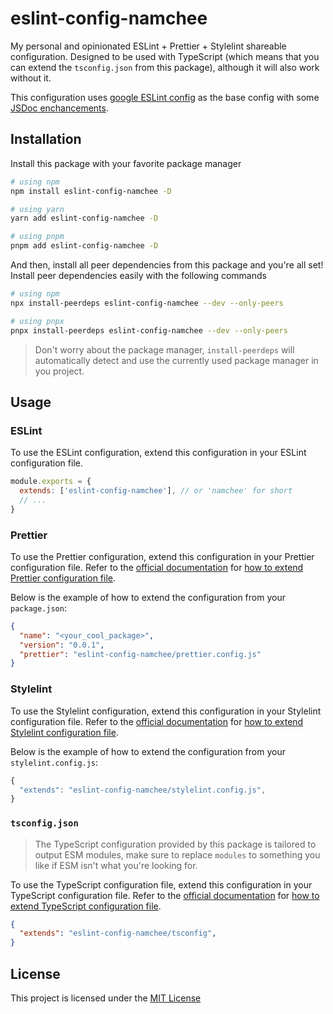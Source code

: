 # eslint-config-namchee

My personal and opinionated ESLint + Prettier + Stylelint shareable configuration. Designed to be used with TypeScript (which means that you can extend the `tsconfig.json` from this package), although it will also work without it.

This configuration uses [google ESLint config](https://github.com/google/eslint-config-google) as the base config with some [JSDoc enchancements](https://github.com/gajus/eslint-plugin-jsdoc).

## Installation

Install this package with your favorite package manager

```bash
# using npm
npm install eslint-config-namchee -D

# using yarn
yarn add eslint-config-namchee -D

# using pnpm
pnpm add eslint-config-namchee -D
```

And then, install all peer dependencies from this package and you're all set!
Install peer dependencies easily with the following commands

```bash
# using npm
npx install-peerdeps eslint-config-namchee --dev --only-peers

# using pnpx
pnpx install-peerdeps eslint-config-namchee --dev --only-peers
```

> Don't worry about the package manager, `install-peerdeps` will automatically detect and use the currently used package manager in you project.

## Usage

### ESLint

To use the ESLint configuration, extend this configuration in your ESLint configuration file.

```js
module.exports = {
  extends: ['eslint-config-namchee'], // or 'namchee' for short 
  // ...
}
```

### Prettier

To use the Prettier configuration, extend this configuration in your Prettier configuration file. Refer to the [official documentation](https://prettier.io/docs/en/index.html) for [how to extend Prettier configuration file](https://prettier.io/docs/en/configuration.html#sharing-configurations).

Below is the example of how to extend the configuration from your `package.json`:

```json
{
  "name": "<your_cool_package>",
  "version": "0.0.1",
  "prettier": "eslint-config-namchee/prettier.config.js"
}
```

### Stylelint

To use the Stylelint configuration, extend this configuration in your Stylelint configuration file. Refer to the [official documentation](https://stylelint.io/) for [how to extend Stylelint configuration file](https://stylelint.io/user-guide/configure/#extends).

Below is the example of how to extend the configuration from your `stylelint.config.js`:

```js
{
  "extends": "eslint-config-namchee/stylelint.config.js",
}
```

### `tsconfig.json`

> The TypeScript configuration provided by this package is tailored to output ESM modules, make sure to replace `modules` to something you like if ESM isn't what you're looking for.

To use the TypeScript configuration file, extend this configuration in your TypeScript configuration file. Refer to the [official documentation](https://www.typescriptlang.org/tsconfig) for [how to extend TypeScript configuration file](https://www.typescriptlang.org/tsconfig#extends).

```json
{
  "extends": "eslint-config-namchee/tsconfig",
}
```

## License

This project is licensed under the [MIT License](./LICENSE)